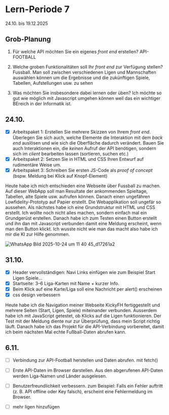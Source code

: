 # Lern-Periode 7

24.10. bis 19.12.2025

## Grob-Planung

1. Für welche API möchten Sie ein eigenes *front end* erstellen? API-FOOTBALL
   
2. Welche groben Funktionalitäten soll Ihr *front end* zur Verfügung stellen? Fussball. Man soll zwischen verschiedenen Ligen und Mannschaften auswählen können um die Ergebnisse und die zukünftigen Spiele, Tabellen, Aufstellungen usw. zu sehen
   
3. Was möchten Sie insbesondere dabei lernen oder üben? Ich möchte so gut wie möglich mit Javascript umgehen können weil das ein wichtiger BEreich in der Informatik ist.

## 24.10.

- [x] Arbeitspaket 1: Erstellen Sie mehrere Skizzen von Ihrem *front end*. Überlegen Sie sich auch, welche Elemente die Interaktion mit dem *back end* auslösen und wie sich die Oberfläche dadurch verändert. Bauen Sie auch Interaktionen ein, die *keinen* Aufruf der API benötigen, sondern sich im *client* bearbeiten lassen (sortieren, suchen etc.)
- [x] Arbeitspaket 2: Setzen Sie in HTML und CSS Ihren Entwurf auf rudimentäre Weise um.
- [x] Arbeitspaket 3: Schreiben Sie ersten JS-Code als *proof of concept* (bspw. Meldung bei Klick auf Knopf-Element)

Heute habe ich mich entschieden eine Webseite über Fussball zu machen. Auf dieser WebApp soll man Resultate der ankommenden Spieltage, Tabellen, alte Spiele usw. aufrufen können. Danach einen ungefähren Lowfidelity-Prototyp auf Papier erstellt. Die Webapplikation soll ungefär so aussehen. Als nächstes habe ich eine Grundstruktur mit HTML und CSS erstellt. Ich wollte noch nicht alles machen, sondern einfach mal ein Grundgerüst erstellen. Danach habe ich zum Testen einen Button erstellt und ihn dan mit Javascript verbunden damit eine Meldung erscheint, wenn man den Button klickt. Ich wusste nicht wie man das macht also habe ich mir die KI zur Hilfe genommen.

![WhatsApp Bild 2025-10-24 um 11 40 45_d17261a2](https://github.com/user-attachments/assets/7d68b8ce-230d-4f1a-a103-2b6396a508dc)


## 31.10.

- [x] Header vervollständigen: Navi Links einfügen wie zum Beispiel Start Ligen Spiele...
- [x] Startseite: 3–6 Liga-Karten mit Name + kurzer Info.
- [x] Beim Klick auf eine Karte/Liga soll eine Nachricht per alert() erscheinen
- [x] css design verbessern

Heute habe ich die Navigation meiner Webseite KickyFH fertiggestellt und mehrere Seiten (Start, Ligen, Spiele) miteinander verbunden. Ausserdem habe ich mit JavaScript getestet, ob Klicks auf die Ligen funktionieren. Der Test mit der Meldung diente nur zur Überprüfung, dass mein Script richtig läuft. Danach habe ich das Projekt für die API-Verbindung vorbereitet, damit ich beim nächsten Mal echte Fußball-Daten abrufen kann.

## 6.11.
- [ ] Verbindung zur API-Football herstellen und Daten abrufen. mit fetch()
- [ ] Erste API-Daten im Browser darstellen. Aus den abgerufenen API-Daten werden Liga-Namen und Länder ausgelesen.
- [ ] Benutzerfreundlichkeit verbessern. zum Beispiel: Falls ein Fehler auftritt (z. B. API offline oder Key falsch), erscheint eine Fehlermeldung im Browser.
- [ ] mehr ligen hinzufügen
  
